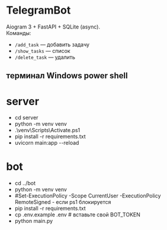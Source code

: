 # TelegramBot

Aiogram 3 + FastAPI + SQLite (async).  
Команды:  
- `/add_task` — добавить задачу  
- `/show_tasks` — список  
- `/delete_task` — удалить

## терминал Windows power shell

# server
- cd server
- python -m venv venv
- .\venv\Scripts\Activate.ps1 
- pip install -r requirements.txt
- uvicorn main:app --reload

# bot
- cd ../bot
- python -m venv venv
- #Set-ExecutionPolicy -Scope CurrentUser -ExecutionPolicy RemoteSigned - если ps1 блокируется
- pip install -r requirements.txt
- cp .env.example .env          # вставьте свой BOT_TOKEN
- python main.py
